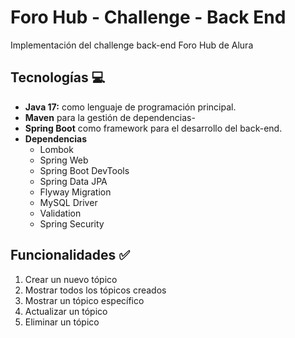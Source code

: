 # Foro Hub - Challenge - Back End
Implementación del challenge back-end Foro Hub de Alura 

## Tecnologías 💻
- **Java 17:** como lenguaje de programación principal.
- **Maven** para la gestión de dependencias-
- **Spring Boot** como framework para el desarrollo del back-end.
- **Dependencias**
  - Lombok
  - Spring Web
  - Spring Boot DevTools
  - Spring Data JPA
  - Flyway Migration
  - MySQL Driver
  - Validation
  - Spring Security

## Funcionalidades ✅
1) Crear un nuevo tópico
2) Mostrar todos los tópicos creados
3) Mostrar un tópico específico
4) Actualizar un tópico
5) Eliminar un tópico
